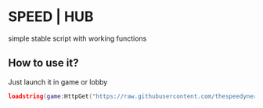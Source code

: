 # SPEED | HUB

simple stable script with working functions

## How to use it?

Just launch it in game or lobby

```lua
loadstring(game:HttpGet("https://raw.githubusercontent.com/thespeedynero/SpeedHub/refs/heads/main/AUT"))()
